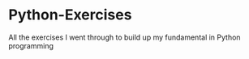 # Python-Exercises
All the exercises I went through to build up my fundamental in Python programming
